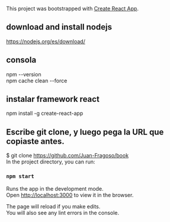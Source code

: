 This project was bootstrapped with [Create React App](https://github.com/facebook/create-react-app).
## download and install nodejs
https://nodejs.org/es/download/

## consola 
npm --version<br />
npm cache clean --force

## instalar framework react
npm install -g create-react-app

## Escribe git clone, y luego pega la URL que copiaste antes.<br />
$ git clone  https://github.com/Juan-Fragoso/book <br />
In the project directory, you can run:

### `npm start`

Runs the app in the development mode.<br />
Open [http://localhost:3000](http://localhost:3000) to view it in the browser.

The page will reload if you make edits.<br />
You will also see any lint errors in the console.

